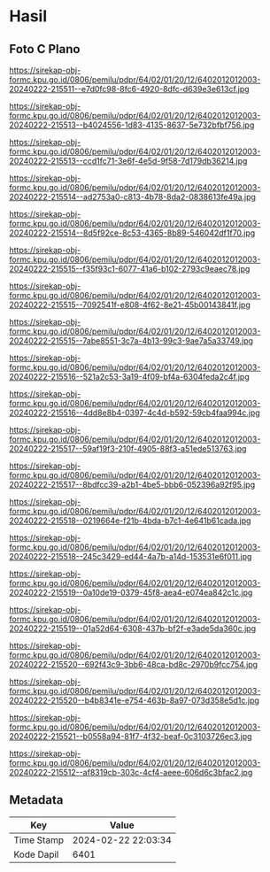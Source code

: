 # Hasil

## Foto C Plano

https://sirekap-obj-formc.kpu.go.id/0806/pemilu/pdpr/64/02/01/20/12/6402012012003-20240222-215511--e7d0fc98-8fc6-4920-8dfc-d639e3e613cf.jpg

https://sirekap-obj-formc.kpu.go.id/0806/pemilu/pdpr/64/02/01/20/12/6402012012003-20240222-215513--b4024556-1d83-4135-8637-5e732bfbf756.jpg

https://sirekap-obj-formc.kpu.go.id/0806/pemilu/pdpr/64/02/01/20/12/6402012012003-20240222-215513--ccd1fc71-3e6f-4e5d-9f58-7d179db36214.jpg

https://sirekap-obj-formc.kpu.go.id/0806/pemilu/pdpr/64/02/01/20/12/6402012012003-20240222-215514--ad2753a0-c813-4b78-8da2-0838613fe49a.jpg

https://sirekap-obj-formc.kpu.go.id/0806/pemilu/pdpr/64/02/01/20/12/6402012012003-20240222-215514--8d5f92ce-8c53-4365-8b89-546042df1f70.jpg

https://sirekap-obj-formc.kpu.go.id/0806/pemilu/pdpr/64/02/01/20/12/6402012012003-20240222-215515--f35f93c1-6077-41a6-b102-2793c9eaec78.jpg

https://sirekap-obj-formc.kpu.go.id/0806/pemilu/pdpr/64/02/01/20/12/6402012012003-20240222-215515--7092541f-e808-4f62-8e21-45b00143841f.jpg

https://sirekap-obj-formc.kpu.go.id/0806/pemilu/pdpr/64/02/01/20/12/6402012012003-20240222-215515--7abe8551-3c7a-4b13-99c3-9ae7a5a33749.jpg

https://sirekap-obj-formc.kpu.go.id/0806/pemilu/pdpr/64/02/01/20/12/6402012012003-20240222-215516--521a2c53-3a19-4f09-bf4a-6304feda2c4f.jpg

https://sirekap-obj-formc.kpu.go.id/0806/pemilu/pdpr/64/02/01/20/12/6402012012003-20240222-215516--4dd8e8b4-0397-4c4d-b592-59cb4faa994c.jpg

https://sirekap-obj-formc.kpu.go.id/0806/pemilu/pdpr/64/02/01/20/12/6402012012003-20240222-215517--59af19f3-210f-4905-88f3-a51ede513763.jpg

https://sirekap-obj-formc.kpu.go.id/0806/pemilu/pdpr/64/02/01/20/12/6402012012003-20240222-215517--8bdfcc39-a2b1-4be5-bbb6-052396a92f95.jpg

https://sirekap-obj-formc.kpu.go.id/0806/pemilu/pdpr/64/02/01/20/12/6402012012003-20240222-215518--0219664e-f21b-4bda-b7c1-4e641b61cada.jpg

https://sirekap-obj-formc.kpu.go.id/0806/pemilu/pdpr/64/02/01/20/12/6402012012003-20240222-215518--245c3429-ed44-4a7b-a14d-153531e6f011.jpg

https://sirekap-obj-formc.kpu.go.id/0806/pemilu/pdpr/64/02/01/20/12/6402012012003-20240222-215519--0a10de19-0379-45f8-aea4-e074ea842c1c.jpg

https://sirekap-obj-formc.kpu.go.id/0806/pemilu/pdpr/64/02/01/20/12/6402012012003-20240222-215519--01a52d64-6308-437b-bf2f-e3ade5da360c.jpg

https://sirekap-obj-formc.kpu.go.id/0806/pemilu/pdpr/64/02/01/20/12/6402012012003-20240222-215520--692f43c9-3bb6-48ca-bd8c-2970b9fcc754.jpg

https://sirekap-obj-formc.kpu.go.id/0806/pemilu/pdpr/64/02/01/20/12/6402012012003-20240222-215520--b4b8341e-e754-463b-8a97-073d358e5d1c.jpg

https://sirekap-obj-formc.kpu.go.id/0806/pemilu/pdpr/64/02/01/20/12/6402012012003-20240222-215521--b0558a94-81f7-4f32-beaf-0c3103726ec3.jpg

https://sirekap-obj-formc.kpu.go.id/0806/pemilu/pdpr/64/02/01/20/12/6402012012003-20240222-215512--af8319cb-303c-4cf4-aeee-606d6c3bfac2.jpg


## Metadata

| Key        | Value               |
| ---------- | ------------------- |
| Time Stamp | 2024-02-22 22:03:34 |
| Kode Dapil | 6401                |



